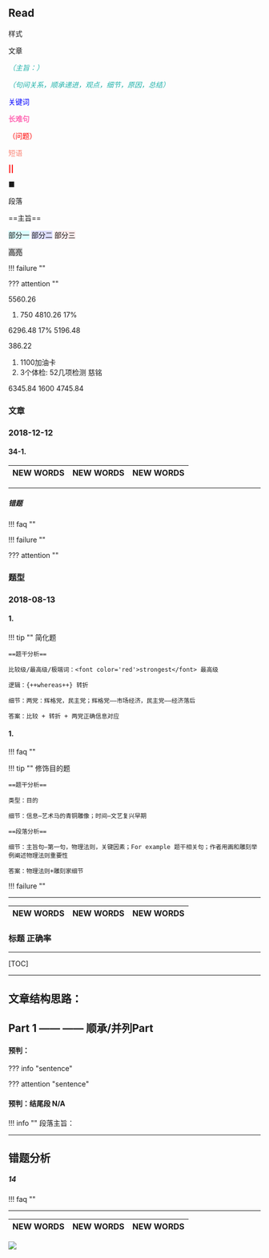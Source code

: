 ## Read

样式

文章

<font color='LightSeaGreen'>*（主旨：）*</font>

<font color='LightSeaGreen'>*（句间关系，顺承递进，观点，细节，原因，总结）*</font>

<font color='Blue'>关键词</font>

<font color='hotpink'>**长难句**</font>

<font color='red'>（问题）</font>

<font color='Salmon'>短语</font>

<font color='red'>**||**</font>

■ 

段落

==主旨==

<span style="background: #D9FFFF">部分一</span>
<span style="background: #DDDDFF">部分二</span>
<span style="background: #FFECEC">部分三</span>

<span style="background: #D3D3D3">高亮</span>

!!! failure ""

??? attention ""

5560.26
1. 750 
4810.26
17%

6296.48
17%
5196.48

386.22

1. 1100加油卡
2. 3个体检: 52几项检测 慈铭

6345.84
1600
4745.84

### 文章

### 2018-12-12

#### 34-1.

NEW WORDS |  NEW WORDS |  NEW WORDS
------------ | -------------  | -------------


----

##### 错题

!!! faq ""

!!! failure ""

??? attention ""

### 题型

### 2018-08-13

#### 1.

!!! tip "" 简化题

    ==题干分析==
    
    比较级/最高级/极端词：<font color='red'>strongest</font> 最高级
    
    逻辑：{++whereas++} 转折
       
    细节：两党：辉格党，民主党；辉格党——市场经济，民主党——经济落后
    
    答案：比较 + 转折 + 两党正确信息对应
    
#### 1.

!!! faq ""
    
!!! tip "" 修饰目的题

    ==题干分析==
    
    类型：目的
       
    细节：信息—艺术马的青铜雕像；时间—文艺复兴早期
    
    ==段落分析==
    
    细节：主旨句—第一句，物理法则，关键因素；For example 题干相关句；作者用画和雕刻举例阐述物理法则重要性
    
    答案：物理法则+雕刻家细节
    
!!! failure ""
    
----

NEW WORDS |  NEW WORDS |  NEW WORDS
------------ | -------------  | -------------


<h3>标题 正确率</h3>



----

[TOC]

----

## 文章结构思路：
## Part 1 —— —— 顺承/并列Part 
#### 预判：

??? info "sentence"

??? attention "sentence"

#### 预判：结尾段 N/A


!!! info ""
    段落主旨：
    
---

## 错题分析
##### 14

!!! faq ""

----
    
NEW WORDS |  NEW WORDS |  NEW WORDS
------------ | -------------  | -------------
    
    
![](../images/.png)